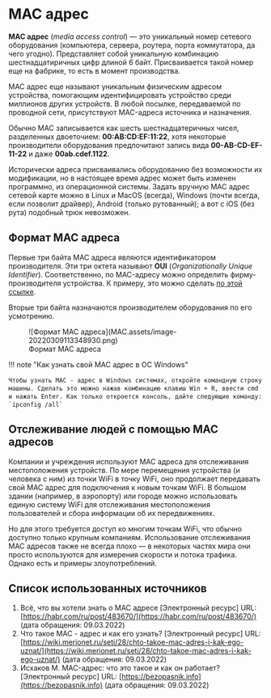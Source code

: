 # MAC адрес

**MAC адрес** (*media access control*) — это уникальный номер сетевого оборудования (компьютера, сервера, роутера, порта коммутатора, да чего угодно). Представляет собой уникальную комбинацию шестнадцатиричных цифр длиной 6 байт. Присваивается такой номер еще на фабрике, то есть в момент производства.

MAC адрес еще называют уникальным физическим адресом устройства, помогающим идентифицировать устройство среди миллионов других устройств. В любой посылке, передаваемой по проводной сети, присутствуют MAC-адреса источника и назначения.

Обычно MAC записывается как шесть шестнадцатеричных чисел, разделенных двоеточием: **00:AB:CD:EF:11:22**, хотя некоторые производители  оборудования предпочитают запись вида **00-AB-CD-EF-11-22** и даже  **00ab.cdef.1122**.

Исторически адреса присваивались оборудованию без возможности их модификации, но в настоящее время  адрес может быть изменен программно, из операционной системы. Задать  вручную МАС адрес сетевой карте можно в Linux и MacOS (всегда), Windows  (почти всегда, если позволит драйвер), Android (только рутованный); а вот с iOS (без рута) подобный трюк невозможен.

## Формат MAC адреса

Первые три байта MAC адреса являются идентификатором производителя. Эти три октета называют **OUI** (*Organizationally Unique Identifier*). Соответственно, по MAC-адресу можно определить фирму-производителя устройства. К примеру, это можно сделать [по этой ссылке](https://maclookup.app/search).

Вторые три байта назначаются производителем оборудования по его усмотрению.

<figure markdown>
  ![Формат MAC адреса](MAC.assets/image-20220309113348930.png)
  <figcaption>Формат MAC адреса</figcaption>
</figure>

!!! note "Как узнать свой MAC адрес в ОС Windows"

    Чтобы узнать MAC - адрес в Windows системах, откройте командную строку машины. Сделать это можно нажав комбинацию клавиш Win + R, ввести cmd и нажать Enter. Как только откроется консоль, дайте следующие команду: `ipconfig /all`

## Отслеживание людей с помощью MAC адресов

Компании и учреждения используют MAC адреса для отслеживания местоположения устройств. По мере перемещения устройства (и человека с ним) из точки WiFi в точку WiFi, оно продолжает передавать свой MAC адрес для подключения к новым точкам WiFi. В большом здании (например, в аэропорту) или городе можно использовать единую систему WiFi для отслеживания местоположения пользователей и сбора информации об их передвижениях.

Но для этого требуется доступ ко многим точкам WiFi, что обычно доступно только крупным компаниям. Использование отслеживания MAC адресов также не всегда плохо — в некоторых частях мира они просто используются для измерения скорости и потока трафика.
Однако есть и примеры злоупотреблений.

## Список использованных источников

1. Всё, что вы хотели знать о МАС адресе [Электронный ресурс] URL: [https://habr.com/ru/post/483670/](https://habr.com/ru/post/483670/) (дата обращения: 09.03.2022)
1. Что такое MAC - адрес и как его узнать? [Электронный ресурс] URL: [https://wiki.merionet.ru/seti/28/chto-takoe-mac-adres-i-kak-ego-uznat/](https://wiki.merionet.ru/seti/28/chto-takoe-mac-adres-i-kak-ego-uznat/) (дата обращения: 09.03.2022)
1. Исхаков М. MAC-адрес: что это такое и как он работает? [Электронный ресурс] URL: [https://bezopasnik.info](https://bezopasnik.info) (дата обращения: 09.03.2022)
